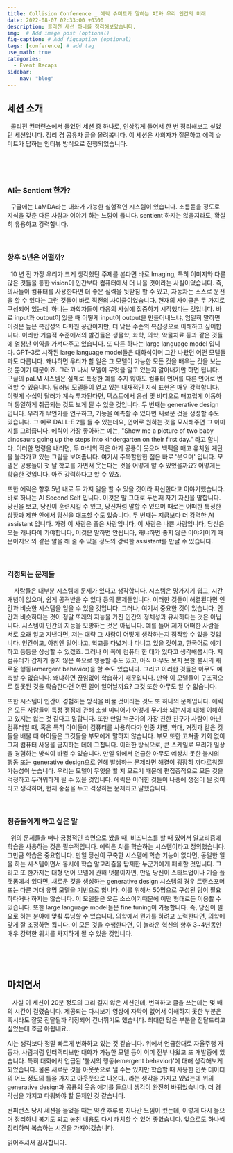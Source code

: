 ```yaml
---
title: Collision Conference _ 에릭 슈미트가 말하는 AI와 우리 인간의 미래
date: 2022-08-07 02:33:00 +0300
description: 콜리전 세션 하나를 정리해보았습니다.
img:  # Add image post (optional)
fig-caption: # Add figcaption (optional)
tags: [conference] # add tag
use_math: true
categories:
  - Event Recaps
sidebar:
    nav: "blog"
---
```


## **세션 소개**

&#160;&#160;콜리전 컨퍼런스에서 들었던 세션 중 하나로, 인상깊게 들어서 한 번 정리해보고 싶었던 세션입니다. 정리 겸 공유차 글을 올려봅니다. 이 세션은 사회자가 질문하고 에릭 슈미트가 답하는 인터뷰 방식으로 진행되었습니다.

​                                       

​                                         

### AI는 Sentient 한가?

&#160;&#160;구글에는 LaMDA라는 대화가 가능한 실험적인 시스템이 있습니다. 소름돋을 정도로 지식을 갖춘 다른 사람과 이야기 하는 느낌이 듭니다. sentient 하지는 않을지라도, 확실히 유용하고 강력합니다.

​                                            

### 향후 5년은 어떨까?

&#160;&#160;10 년 전 가장 우리가 크게 생각했던 주제를 본다면 바로 Imaging, 특히 이미지와 다른 많은 것들을 통한 vision이 인간보다 컴퓨터에서 더 나을 것이라는 사실이었습니다. 즉, 의사들이 컴퓨터를 사용한다면 더 좋은 실력을 뒷받침 할 수 있고, 자동차는 스스로 운전을 할 수 있다는 그런 것들이 바로 직전의 사이클이었습니다. 현재의 사이클은 두 가지로 구성되어 있는데, 하나는 과학자들이 다음의 사실에 집중하기 시작했다는 것입니다. 바로 input과 output이 있을 때 어떻게 input이 output을 만들어내느냐, 엄밀히 말하면 이것은 높은 복잡성의 다차원 공간이지만, 더 낮은 수준의 복잡성으로 이해하고 싶어합니다. 이러한 기술적 수준에서의 발견들은 생물학, 화학, 의학, 약물치료 등과 같은 것들에 엄청난 이익을 가져다주고 있습니다. 또 다른 하나는 large language model 입니다. GPT-3로 시작된 large language model들은 대화식이며 그간 나왔던 어떤 모델들과도 다릅니다. 왜냐하면 우리가 할 일은 그 모델이 가능한 모든 것을 배우는 것을 보는 것 뿐이기 때문이죠. 그러고 나서 모델이 무엇을 알고 있는지 알아내기만 하면 됩니다. 구글의 paLM 시스템은 실제로 특정한 예를 주지 않아도 컴퓨터 언어를 다른 언어로 번역할 수 있습니다. 딥러닝 모델들이 얻고 있는 내재적인 지식 표현은 매우 강력합니다. 이렇게 수십억 달러가 계속 투자된다면, 텍스트에서 음성 및 비디오로 매끄럽게 이동하며 동일하게 취급되는 것도 보게 될 수 있을 것입니다. 두 번째는 generative design 입니다. 우리가 무언가를 연구하고, 기능을 예측할 수 있다면 새로운 것을 생성할 수도 있습니다. 그 예로 DALL-E 2를 들 수 있는데요, 언어로 원하는 것을 묘사해주면 그 이미지를 그려줍니다. 에릭이 가장 좋아하는 예는, "Show me a picture of two baby dinosaurs going up the steps into kindergarten on their first day." 라고 합니다. 이러한 명령을 내리면, 두 마리의 작은 아기 공룡이 웃으며 백팩을 매고 유치원 계단을 올라가고 있는 그림을 보여줍니다. 여기서 주목할만한 점은 바로 '웃으며' 입니다. 모델은 공룡들이 첫 날 학교를 가면서 웃는다는 것을 어떻게 알 수 있었을까요? 어떻게든 학습한 것입니다. 아주 강력하다고 할 수 있죠. 

또한 에릭은 향후 5년 내로 두 가지 일을 할 수 있을 것이라 확신한다고 이야기했습니다. 바로 하나는 AI Second Self 입니다. 이것은 말 그대로 두번째 자기 자신을 말합니다. 당신을 보고, 당신이 훈련시킬 수 있고, 당신처럼 말할 수 있으며 때로는 어떠한 특정한 상황과 제한 안에서 당신을 대표할 수도 있습니다. 두 번째는 지금보다 더 강력한 AI assistant 입니다. 가령 이 사람은 좋은 사람입니다, 이 사람은 나쁜 사람입니다, 당신은 오늘 캐나다에 가야합니다, 이것은 말하면 안됩니다, 왜냐하면 좋지 않은 이야기이기 때문이지요 와 같은 말을 해 줄 수 있을 정도의 강력한 assistant를 만날 수 있습니다. 

​                                      

### 걱정되는 문제들

&#160;&#160;&#160;&#160;사람들은 대부분 시스템에 문제가 있다고 생각합니다. 시스템은 망가지기 쉽고, 시간 개념이 없으며, 쉽게 공격받을 수 있다 등의 문제들입니다. 이러한 것들이 해결된다면 인간과 비슷한 시스템을 얻을 수 있을 것입니다. 그러나, 여기서 중요한 것이 있습니다. 인간과 비슷하다는 것이 정말 또래의 지능을 가진 인간의 정체성과 유사하다는 것은 아닙니다. 시스템이 인간의 지능을 모방하는 것은 아닙니다. 예를 들어 제가 어떠한 사람을 서로 오래 알고 지낸다면, 저는 대략 그 사람이 어떻게 생각하는지 짐작할 수 있을 것입니다. 인간이고, 아침엔 일어나고, 학교를 다녔거나 다니고 있을 것이고, 한국어로 얘기하고 등등을 상상할 수 있겠죠. 그러나 이 쪽에 컴퓨터 한 대가 있다고 생각해봅시다. 저 컴퓨터가 갑자기 좋지 않은 쪽으로 행동할 수도 있고, 아직 아무도 보지 못한 불시의 새로운 행동(emergent behavior)을 할 수도 있습니다. 그리고 이러한 것들은 아무도 예측할 수 없습니다. 왜냐하면 끊임없이 학습하기 때문입니다. 만약 이 모델들이 구조적으로 잘못된 것을 학습한다면 어떤 일이 일어날까요? 그것 또한 아무도 알 수 없습니다. 

또한 시스템이 인간이 경험하는 방식을 바꿀 것이라는 것도 또 하나의 문제입니다. 에릭은 모든 사람들이 특정 쟁점에 관해 소셜 미디어가 어떻게 무기화 되는지에 대해 이해하고 있지는 않는 것 같다고 말합니다. 또한 만일 누군가의 가장 친한 친구가 사람이 아닌 컴퓨터일 때, 혹은 특히 아이들이 컴퓨터를 사용하다가 인종 차별, 학대, 거짓과 같은 것들을 배울 때 아이들은 그것들을 부모에게 말하지 않습니다. 부모 또한 고쳐줄 기회 없이 그저 컴퓨터 사용을 금지하는 데에 그칩니다. 이러한 방식으로, 큰 스케일로 우리가 일상을 경험하는 방식이 바뀔 수 있습니다. 만일 위에서 언급한 아무도 예상치 못한 불시의 행동 또는 generative design으로 인해 발생하는 문제라면 해결이 굉장히 까다로워질 가능성이 높습니다. 우리는 모델이 무엇을 할 지 모르기 때문에 편집증적으로 모든 것을 걱정하고 두려워하게 될 수 있을 것입니다. 에릭은 이러한 것들이 나중에 쟁점이 될 것이라고 생각하며, 현재 중점을 두고 걱정하는 문제라고 말했습니다. 

​                                  

### 청중들에게 하고 싶은 말

&#160;&#160;위의 문제들을 떠나 긍정적인 측면으로 봤을 때, 비즈니스를 할 때 있어서 알고리즘에 학습을 사용하는 것은 필수적입니다. 에릭은 AI를 학습하는 시스템이라고 정의했습니다. 그만큼 학습은 중요합니다. 만일 당신이 구축한 시스템에 학습 기능이 없다면, 동일한 일을 하는 시스템이면서 동시에 학습 알고리즘을 탑재한 누군가에게 패배할 것입니다. 그리고 또 한가지는 대형 언어 모델에 관해 덧붙이자면, 만일 당신이 스타트업이나 기술 플랫폼에서 있다면, 새로운 것을 생성하는 generative design 시스템의 경우 트랜스포머 또는 다른 거대 유명 모델을 기반으로 합니다. 이를 위해서 50명으로 구성된 팀이 필요하다거나 하지는 않습니다. 이 모델들은 오픈 소스이기때문에 어떤 형태로든 이용할 수 있습니다. 또한 large language model들은 fine tuning이 가능합니다. 즉, 당신이 필요로 하는 분야에 맞춰 튜닝할 수 있습니다. 의학에서 뭔가를 하려고 노력한다면, 의학에 맞게 잘 조정하면 됩니다. 이 모든 것을 수행한다면, 이 놀라운 혁신의 향후 3~4년동안 매우 강력한 위치를 차지하게 될 수 있을 것입니다. 

​                                   

​                                              

## 마치면서

&#160;&#160; 사실 이 세션이 20분 정도의 그리 길지 않은 세션인데, 번역하고 글을 쓰는데는 몇 배의 시간이 걸렸습니다. 제공되는 다시보기 영상에 자막이 없어서 이해하지 못한 부분은 혹시라도 잘못 전달될까 걱정되어 건너뛰기도 했습니다. 최대한 많은 부분을 전달드리고 싶었는데 조금 아쉽네요.. 

AI는 생각보다 정말 빠르게 변화하고 있는 것 같습니다. 위에서 언급한대로 자율주행 자동차, 사람처럼 인터랙티브한 대화가 가능한 모델 등이 이미 전부 나왔고 또 개발중에 있습니다. 특히 대화에서 언급된 '불시의 행동(emergent behavior)'에 대해 생각해보게 되었습니다. 물론 새로운 것을 아웃풋으로 낼 수는 있지만 학습할 때 사용한 인풋 데이터의 어느 정도의 틀을 가지고 아웃풋으로 나온다.. 라는 생각을 가지고 있었는데 위의 generative design과 공룡의 웃음 얘기를 들으니 생각이 완전히 바뀌었습니다. 더 경각심을 가지고 다뤄봐야 할 문제인 것 같습니다. 

컨퍼런스 당시 세션을 들었을 때는 약간 후루룩 지나간 느낌이 컸는데, 이렇게 다시 들으며 정리하니 복기도 되고 놓친 내용도 다시 캐치할 수 있어 좋았습니다. 앞으로도 하나씩 정리하며 복습하는 시간을 가져야겠습니다.

읽어주셔서 감사합니다.

​              

​                                   

​                                   

​                                   
